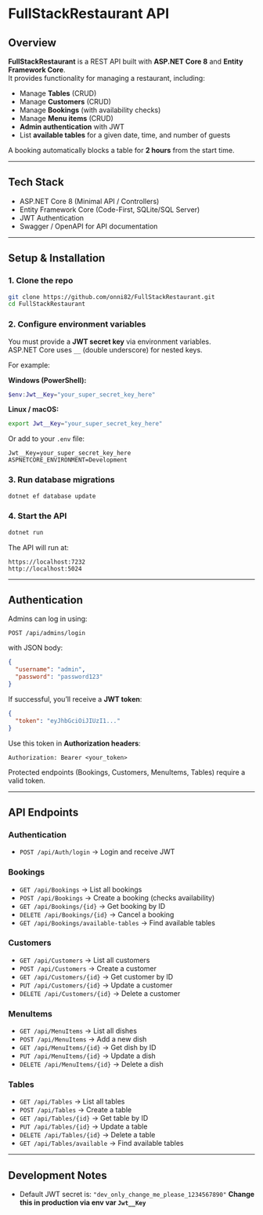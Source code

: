 # FullStackRestaurant API

## Overview
**FullStackRestaurant** is a REST API built with **ASP.NET Core 8** and **Entity Framework Core**.  
It provides functionality for managing a restaurant, including:

- Manage **Tables** (CRUD)
- Manage **Customers** (CRUD)
- Manage **Bookings** (with availability checks)
- Manage **Menu items** (CRUD)
- **Admin authentication** with JWT
- List **available tables** for a given date, time, and number of guests

A booking automatically blocks a table for **2 hours** from the start time.

---

## Tech Stack
- ASP.NET Core 8 (Minimal API / Controllers)
- Entity Framework Core (Code-First, SQLite/SQL Server)
- JWT Authentication
- Swagger / OpenAPI for API documentation

---

## Setup & Installation

### 1. Clone the repo
```bash
git clone https://github.com/onni82/FullStackRestaurant.git
cd FullStackRestaurant
```

### 2. Configure environment variables
You must provide a **JWT secret key** via environment variables.  
ASP.NET Core uses `__` (double underscore) for nested keys.

For example:

**Windows (PowerShell):**
```powershell
$env:Jwt__Key="your_super_secret_key_here"
```

**Linux / macOS:**
```bash
export Jwt__Key="your_super_secret_key_here"
```

Or add to your `.env` file:
```env
Jwt__Key=your_super_secret_key_here
ASPNETCORE_ENVIRONMENT=Development
```

### 3. Run database migrations
```bash
dotnet ef database update
```

### 4. Start the API
```bash
dotnet run
```

The API will run at:
```
https://localhost:7232
http://localhost:5024
```

---

## Authentication
Admins can log in using:
```http
POST /api/admins/login
```
with JSON body:
```json
{
  "username": "admin",
  "password": "password123"
}
```

If successful, you’ll receive a **JWT token**:
```json
{
  "token": "eyJhbGciOiJIUzI1..."
}
```

Use this token in **Authorization headers**:
```
Authorization: Bearer <your_token>
```

Protected endpoints (Bookings, Customers, MenuItems, Tables) require a valid token.

---

## API Endpoints

### Authentication
- `POST /api/Auth/login` → Login and receive JWT

### Bookings
- `GET /api/Bookings` → List all bookings
- `POST /api/Bookings` → Create a booking (checks availability)
- `GET /api/Bookings/{id}` → Get booking by ID
- `DELETE /api/Bookings/{id}` → Cancel a booking
- `GET /api/Bookings/available-tables` → Find available tables

### Customers
- `GET /api/Customers` → List all customers
- `POST /api/Customers` → Create a customer
- `GET /api/Customers/{id}` → Get customer by ID
- `PUT /api/Customers/{id}` → Update a customer
- `DELETE /api/Customers/{id}` → Delete a customer

### MenuItems
- `GET /api/MenuItems` → List all dishes
- `POST /api/MenuItems` → Add a new dish
- `GET /api/MenuItems/{id}` → Get dish by ID
- `PUT /api/MenuItems/{id}` → Update a dish
- `DELETE /api/MenuItems/{id}` → Delete a dish

### Tables
- `GET /api/Tables` → List all tables
- `POST /api/Tables` → Create a table
- `GET /api/Tables/{id}` → Get table by ID
- `PUT /api/Tables/{id}` → Update a table
- `DELETE /api/Tables/{id}` → Delete a table
- `GET /api/Tables/available` → Find available tables

---

## Development Notes
- Default JWT secret is:
  `"dev_only_change_me_please_1234567890"`
  **Change this in production via env var `Jwt__Key`**
